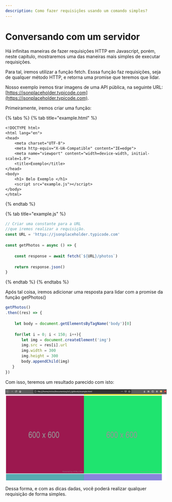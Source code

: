 ```yaml
---
description: Como fazer requisições usando um comando simples?
---
```


# Conversando com um servidor

Há infinitas maneiras de fazer requisições HTTP em Javascript, porém, neste capítulo, mostraremos uma das maneiras mais simples de executar requisições.

Para tal, iremos utilizar a função fetch. Esssa função faz requisições, seja de qualquer método HTTP, e retorna uma promise que teremos que lidar.

Nosso exemplo iremos tirar imagens de uma API pública, na seguinte URL: [https://jsonplaceholder.typicode.com](https://jsonplaceholder.typicode.com).

Primeiramente, iremos criar uma função:

{% tabs %}
{% tab title="example.html" %}
```markup
<!DOCTYPE html>
<html lang="en">
<head>
    <meta charset="UTF-8">
    <meta http-equiv="X-UA-Compatible" content="IE=edge">
    <meta name="viewport" content="width=device-width, initial-scale=1.0">
    <title>Exemplo</title>
</head>
<body>
    <h1> Belo Exemplo </h1>
    <script src="example.js"></script>
</body>
</html>
```
{% endtab %}

{% tab title="example.js" %}
```javascript
// Criar uma constante para a URL 
//que iremos realizar a requisição.
const URL = 'https://jsonplaceholder.typicode.com'

const getPhotos = async () => {

    const response = await fetch(`${URL}/photos`)

    return response.json()
}
```
{% endtab %}
{% endtabs %}

Após tal coisa, iremos adicionar uma resposta para lidar com a promise da função getPhotos\(\)

```javascript
getPhotos()
.then((res) => {

    let body = document.getElementsByTagName('body')[0]

    for(let i = 0; i < 150; i++){
       let img = document.createElement('img')
       img.src = res[i].url
       img.width = 300
       img.height = 300
       body.appendChild(img)
   }
})


```

Com isso, teremos um resultado parecido com isto:

![Resultado do exemplo](../../.gitbook/assets/example01.png)

Dessa forma, e com as dicas dadas, você poderá realizar qualquer requisição de forma simples.

